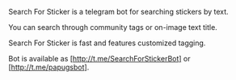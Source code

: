 Search For Sticker is a telegram bot for searching stickers by text.

You can search through community tags or on-image text title.

Search For Sticker is fast and features customized tagging.

Bot is available as [http://t.me/SearchForStickerBot] or [http://t.me/papugsbot].